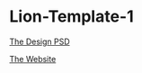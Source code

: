 # Lion-Template-1

[The Design PSD](https://www.graphberry.com/item/leon-psd-agency-template)

[The Website](https://ali5723.github.io/Lion-Template-1/)
